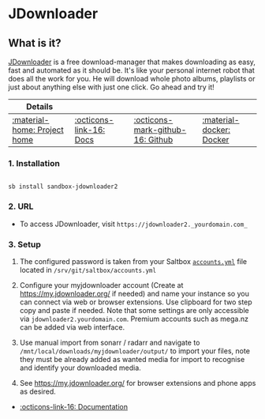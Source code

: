 # JDownloader

## What is it?

[JDownloader](https://beta.jdownloader.org/) is a free download-manager that makes downloading as easy, fast and automated as it should be. It's like your personal internet robot that does all the work for you. He will download whole photo albums, playlists or just about anything else with just one click. Go ahead and try it!

| Details     |             |             |             |
|-------------|-------------|-------------|-------------|
| [:material-home: Project home ](https://beta.jdownloader.org/) | [:octicons-link-16: Docs](https://beta.jdownloader.org/support) | [:octicons-mark-github-16: Github](https://github.com/jlesage/docker-jdownloader-2) | [:material-docker: Docker ](https://hub.docker.com/r/jlesage/jdownloader-2)|

### 1. Installation

``` shell

sb install sandbox-jdownloader2

```

### 2. URL

- To access JDownloader, visit `https://jdownloader2._yourdomain.com_`

### 3. Setup

1. The configured password is taken from your Saltbox [`accounts.yml`](/../../saltbox/install/install/#configuration) file located in `/srv/git/saltbox/accounts.yml`

2. Configure your myjdownloader account (Create at https://my.jdownloader.org/ if needed) and name your instance so you can connect via web or browser extensions. Use clipboard for two step copy and paste if needed. Note that some settings are only accessible via `jdownloader2.yourdomain.com`. Premium accounts such as mega.nz can be added via web interface.

3. Use manual import from sonarr / radarr and navigate to `/mnt/local/downloads/myjdownloader/output/` to import your files, note they must be already added as wanted media for import to recognise and identify your downloaded media.

4. See https://my.jdownloader.org/ for browser extensions and phone apps as desired.

- [:octicons-link-16: Documentation](https://beta.jdownloader.org/support)
